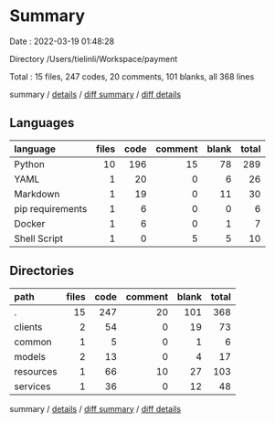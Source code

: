 # Summary

Date : 2022-03-19 01:48:28

Directory /Users/tielinli/Workspace/payment

Total : 15 files,  247 codes, 20 comments, 101 blanks, all 368 lines

summary / [details](details.md) / [diff summary](diff.md) / [diff details](diff-details.md)

## Languages
| language | files | code | comment | blank | total |
| :--- | ---: | ---: | ---: | ---: | ---: |
| Python | 10 | 196 | 15 | 78 | 289 |
| YAML | 1 | 20 | 0 | 6 | 26 |
| Markdown | 1 | 19 | 0 | 11 | 30 |
| pip requirements | 1 | 6 | 0 | 0 | 6 |
| Docker | 1 | 6 | 0 | 1 | 7 |
| Shell Script | 1 | 0 | 5 | 5 | 10 |

## Directories
| path | files | code | comment | blank | total |
| :--- | ---: | ---: | ---: | ---: | ---: |
| . | 15 | 247 | 20 | 101 | 368 |
| clients | 2 | 54 | 0 | 19 | 73 |
| common | 1 | 5 | 0 | 1 | 6 |
| models | 2 | 13 | 0 | 4 | 17 |
| resources | 1 | 66 | 10 | 27 | 103 |
| services | 1 | 36 | 0 | 12 | 48 |

summary / [details](details.md) / [diff summary](diff.md) / [diff details](diff-details.md)